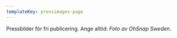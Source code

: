 ```yaml
---
templateKey: pressimages-page
---
```

Pressbilder för fri publicering. Ange alltid: _Foto av OhSnap Sweden_.
